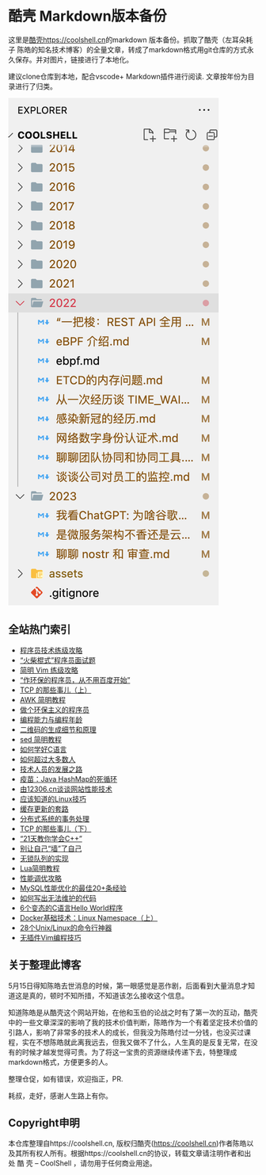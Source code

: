 # 酷壳 Markdown版本备份

这里是[酷壳https://coolshell.cn](https://coolshell.cn/)的markdown 版本备份。抓取了酷壳（左耳朵耗子 陈皓的知名技术博客）的全量文章，转成了markdown格式用git仓库的方式永久保存。并对图片，链接进行了本地化。

建议clone仓库到本地，配合vscode+ Markdown插件进行阅读. 文章按年份为目录进行了归类。

![](assets/20230517231205.png)

## 全站热门索引

- [程序员技术练级攻略](./2011/%E7%A8%8B%E5%BA%8F%E5%91%98%E6%8A%80%E6%9C%AF%E7%BB%83%E7%BA%A7%E6%94%BB%E7%95%A5.md)
- [“火柴棍式”程序员面试题](./2011/%E2%80%9C%E7%81%AB%E6%9F%B4%E6%A3%8D%E5%BC%8F%E2%80%9D%E7%A8%8B%E5%BA%8F%E5%91%98%E9%9D%A2%E8%AF%95%E9%A2%98.md)
- [简明 Vim 练级攻略](./2011/%E7%AE%80%E6%98%8E%20Vim%20%E7%BB%83%E7%BA%A7%E6%94%BB%E7%95%A5.md)
- [“作环保的程序员，从不用百度开始”](./2013/%E2%80%9C%E4%BD%9C%E7%8E%AF%E4%BF%9D%E7%9A%84%E7%A8%8B%E5%BA%8F%E5%91%98%EF%BC%8C%E4%BB%8E%E4%B8%8D%E7%94%A8%E7%99%BE%E5%BA%A6%E5%BC%80%E5%A7%8B%E2%80%9D.md)
- [TCP 的那些事儿（上）](./2014/TCP%20%E7%9A%84%E9%82%A3%E4%BA%9B%E4%BA%8B%E5%84%BF%EF%BC%88%E4%B8%8A%EF%BC%89.md)
- [AWK 简明教程](/2013/AWK%20%E7%AE%80%E6%98%8E%E6%95%99%E7%A8%8B.md)
- [做个环保主义的程序员](/2012/%E5%81%9A%E4%B8%AA%E7%8E%AF%E4%BF%9D%E4%B8%BB%E4%B9%89%E7%9A%84%E7%A8%8B%E5%BA%8F%E5%91%98.md)
- [编程能力与编程年龄](/2013/%E7%BC%96%E7%A8%8B%E8%83%BD%E5%8A%9B%E4%B8%8E%E7%BC%96%E7%A8%8B%E5%B9%B4%E9%BE%84.md)
- [二维码的生成细节和原理](/2013/%E4%BA%8C%E7%BB%B4%E7%A0%81%E7%9A%84%E7%94%9F%E6%88%90%E7%BB%86%E8%8A%82%E5%92%8C%E5%8E%9F%E7%90%86.md)
- [sed 简明教程](/2013/sed%20%E7%AE%80%E6%98%8E%E6%95%99%E7%A8%8B.md)
- [如何学好C语言](/2011/%E5%A6%82%E4%BD%95%E5%AD%A6%E5%A5%BDC%E8%AF%AD%E8%A8%80.md)
- [如何超过大多数人](./2019/%E5%A6%82%E4%BD%95%E8%B6%85%E8%BF%87%E5%A4%A7%E5%A4%9A%E6%95%B0%E4%BA%BA.md)
- [技术人员的发展之路](./2016/%E6%8A%80%E6%9C%AF%E4%BA%BA%E5%91%98%E7%9A%84%E5%8F%91%E5%B1%95%E4%B9%8B%E8%B7%AF.md)
- [疫苗：Java HashMap的死循环](/2013/%E7%96%AB%E8%8B%97%EF%BC%9AJava%20HashMap%E7%9A%84%E6%AD%BB%E5%BE%AA%E7%8E%AF.md)
- [由12306.cn谈谈网站性能技术](/2012/%E7%94%B112306.cn%E8%B0%88%E8%B0%88%E7%BD%91%E7%AB%99%E6%80%A7%E8%83%BD%E6%8A%80%E6%9C%AF.md)
- [应该知道的Linux技巧](/2013/%E5%BA%94%E8%AF%A5%E7%9F%A5%E9%81%93%E7%9A%84Linux%E6%8A%80%E5%B7%A7.md)
- [缓存更新的套路](/2016/%E7%BC%93%E5%AD%98%E6%9B%B4%E6%96%B0%E7%9A%84%E5%A5%97%E8%B7%AF.md)
- [分布式系统的事务处理](/2014/%E5%88%86%E5%B8%83%E5%BC%8F%E7%B3%BB%E7%BB%9F%E7%9A%84%E4%BA%8B%E5%8A%A1%E5%A4%84%E7%90%86.md)
- [TCP 的那些事儿（下）](/2014/TCP%20%E7%9A%84%E9%82%A3%E4%BA%9B%E4%BA%8B%E5%84%BF%EF%BC%88%E4%B8%8B%EF%BC%89.md)
- [“21天教你学会C++”](/2010/%E2%80%9C21%E5%A4%A9%E6%95%99%E4%BD%A0%E5%AD%A6%E4%BC%9AC%2B%2B%E2%80%9D.md)
- [别让自己“墙”了自己](/2019/%E5%88%AB%E8%AE%A9%E8%87%AA%E5%B7%B1%E2%80%9C%E5%A2%99%E2%80%9D%E4%BA%86%E8%87%AA%E5%B7%B1.md)
- [无锁队列的实现](/2012/%E6%97%A0%E9%94%81%E9%98%9F%E5%88%97%E7%9A%84%E5%AE%9E%E7%8E%B0.md)
- [Lua简明教程](/2013/Lua%E7%AE%80%E6%98%8E%E6%95%99%E7%A8%8B.md)
- [性能调优攻略](/2012/%E6%80%A7%E8%83%BD%E8%B0%83%E4%BC%98%E6%94%BB%E7%95%A5.md)
- [MySQL性能优化的最佳20+条经验](/2009/MySQL%E6%80%A7%E8%83%BD%E4%BC%98%E5%8C%96%E7%9A%84%E6%9C%80%E4%BD%B320%2B%E6%9D%A1%E7%BB%8F%E9%AA%8C.md)
- [如何写出无法维护的代码](/2011/%E5%A6%82%E4%BD%95%E5%86%99%E5%87%BA%E6%97%A0%E6%B3%95%E7%BB%B4%E6%8A%A4%E7%9A%84%E4%BB%A3%E7%A0%81.md)
- [6个变态的C语言Hello World程序](/2009/6%E4%B8%AA%E5%8F%98%E6%80%81%E7%9A%84C%E8%AF%AD%E8%A8%80Hello%20World%E7%A8%8B%E5%BA%8F.md)
- [Docker基础技术：Linux Namespace（上）](/2015/Docker%E5%9F%BA%E7%A1%80%E6%8A%80%E6%9C%AF%EF%BC%9ALinux%20Namespace%EF%BC%88%E4%B8%8A%EF%BC%89.md)
- [28个Unix/Linux的命令行神器](/2012/28%E4%B8%AAUnix-Linux%E7%9A%84%E5%91%BD%E4%BB%A4%E8%A1%8C%E7%A5%9E%E5%99%A8.md)
- [无插件Vim编程技巧](/2014/%E6%97%A0%E6%8F%92%E4%BB%B6Vim%E7%BC%96%E7%A8%8B%E6%8A%80%E5%B7%A7.md)

## 关于整理此博客

5月15日得知陈皓去世消息的时候，第一眼感觉是恶作剧，后面看到大量消息才知道这是真的，顿时不知所措，不知道该怎么接收这个信息。

知道陈皓是从酷壳这个网站开始，在他和玉伯的论战之时有了第一次的互动，酷壳中的一些文章深深的影响了我的技术价值判断，陈皓作为一个有着坚定技术价值的引路人，影响了非常多的技术人的成长，但我没为陈皓付过一分钱，也没买过课程，实在不想陈皓就此离我远去，但我又做不了什么，人生真的是反复无常，在没有的时候才越发觉得可贵。为了将这一宝贵的资源继续传递下去，特整理成markdown格式，方便更多的人。

整理仓促，如有错误，欢迎指正，PR.

耗叔，走好，感谢人生路上有你。

## Copyright申明

本仓库整理自https://coolshell.cn, 版权归酷壳(https://coolshell.cn)作者陈皓以及其所有权人所有。根据https://coolshell.cn的协议，转载文章请注明作者和出处 酷 壳 – CoolShell ，请勿用于任何商业用途。